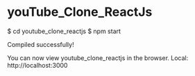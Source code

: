 # youTube_Clone_ReactJs

$ cd youtube_clone_reactjs
$ npm start

Compiled successfully!

You can now view youtube_clone_reactjs in the browser.
Local:            http://localhost:3000